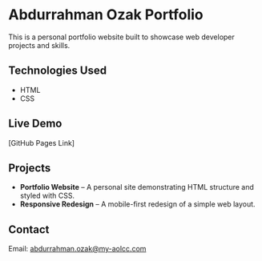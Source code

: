# Abdurrahman Ozak Portfolio

This is a personal portfolio website built to showcase web developer projects and skills.

## Technologies Used
- HTML
- CSS

## Live Demo
[GitHub Pages Link]

## Projects
- **Portfolio Website** – A personal site demonstrating HTML structure and styled with CSS.
- **Responsive Redesign** – A mobile-first redesign of a simple web layout.

## Contact
Email: abdurrahman.ozak@my-aolcc.com

